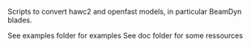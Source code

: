 Scripts to convert hawc2 and openfast models, in particular BeamDyn blades.

See examples folder for examples 
See doc folder for some ressources

